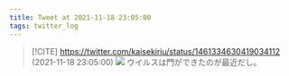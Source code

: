 ```yaml
---
title: Tweet at 2021-11-18 23:05:00
tags: twitter_log
---
```


> [!CITE] https://twitter.com/kaisekiriu/status/1461334630419034112 (2021-11-18 23:05:00)
> ![](https://twitter.com/kaisekiriu/status/1461334630419034112)
> ウイルスは門ができたのが最近だし。
